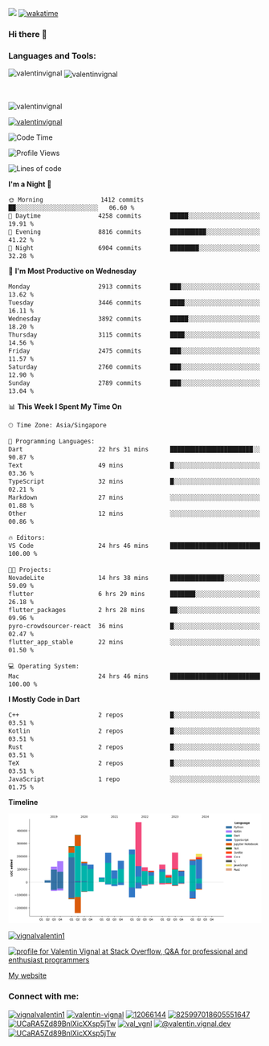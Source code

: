 
![](https://komarev.com/ghpvc/?username=valentinvignal&label=Profile%20views&color=0e75b6&style=flat)
[![wakatime](https://wakatime.com/badge/user/a700230c-ba51-4378-8fbc-fbcb542401ed.svg)](https://wakatime.com/@a700230c-ba51-4378-8fbc-fbcb542401ed)

### Hi there 👋

<h3 align="left">Languages and Tools:</h3>


<p><img align="left" src="https://github-readme-stats.vercel.app/api?username=ValentinVignal&count_private=true&show_icons=true&theme=dark" alt="valentinvignal" /></p>

<p>&nbsp;<img align="center" src="https://github-readme-stats.vercel.app/api/top-langs/?username=ValentinVignal&hide=jupyter%20notebook&layout=compact&theme=dark" alt="valentinvignal" /></p>

<br/>

<p><img align="center" src="https://github-readme-streak-stats.herokuapp.com/?user=valentinvignal&theme=dark" alt="valentinvignal" /></p>


<p align="left"> <a href="https://github.com/ryo-ma/github-profile-trophy"><img src="https://github-profile-trophy.vercel.app/?username=valentinvignal&theme=darkhub" alt="valentinvignal" /></a> </p>

<!--START_SECTION:waka-->
![Code Time](http://img.shields.io/badge/Code%20Time-2%2C600%20hrs%2036%20mins-blue)

![Profile Views](http://img.shields.io/badge/Profile%20Views-1-blue)

![Lines of code](https://img.shields.io/badge/From%20Hello%20World%20I%27ve%20Written-3.6%20million%20lines%20of%20code-blue)

**I'm a Night 🦉** 

```text
🌞 Morning                1412 commits        ██░░░░░░░░░░░░░░░░░░░░░░░   06.60 % 
🌆 Daytime                4258 commits        █████░░░░░░░░░░░░░░░░░░░░   19.91 % 
🌃 Evening                8816 commits        ██████████░░░░░░░░░░░░░░░   41.22 % 
🌙 Night                  6904 commits        ████████░░░░░░░░░░░░░░░░░   32.28 % 
```
📅 **I'm Most Productive on Wednesday** 

```text
Monday                   2913 commits        ███░░░░░░░░░░░░░░░░░░░░░░   13.62 % 
Tuesday                  3446 commits        ████░░░░░░░░░░░░░░░░░░░░░   16.11 % 
Wednesday                3892 commits        █████░░░░░░░░░░░░░░░░░░░░   18.20 % 
Thursday                 3115 commits        ████░░░░░░░░░░░░░░░░░░░░░   14.56 % 
Friday                   2475 commits        ███░░░░░░░░░░░░░░░░░░░░░░   11.57 % 
Saturday                 2760 commits        ███░░░░░░░░░░░░░░░░░░░░░░   12.90 % 
Sunday                   2789 commits        ███░░░░░░░░░░░░░░░░░░░░░░   13.04 % 
```


📊 **This Week I Spent My Time On** 

```text
🕑︎ Time Zone: Asia/Singapore

💬 Programming Languages: 
Dart                     22 hrs 31 mins      ███████████████████████░░   90.87 % 
Text                     49 mins             █░░░░░░░░░░░░░░░░░░░░░░░░   03.36 % 
TypeScript               32 mins             █░░░░░░░░░░░░░░░░░░░░░░░░   02.21 % 
Markdown                 27 mins             ░░░░░░░░░░░░░░░░░░░░░░░░░   01.88 % 
Other                    12 mins             ░░░░░░░░░░░░░░░░░░░░░░░░░   00.86 % 

🔥 Editors: 
VS Code                  24 hrs 46 mins      █████████████████████████   100.00 % 

🐱‍💻 Projects: 
NovadeLite               14 hrs 38 mins      ███████████████░░░░░░░░░░   59.09 % 
flutter                  6 hrs 29 mins       ███████░░░░░░░░░░░░░░░░░░   26.18 % 
flutter_packages         2 hrs 28 mins       ██░░░░░░░░░░░░░░░░░░░░░░░   09.96 % 
pyro-crowdsourcer-react  36 mins             █░░░░░░░░░░░░░░░░░░░░░░░░   02.47 % 
flutter_app_stable       22 mins             ░░░░░░░░░░░░░░░░░░░░░░░░░   01.50 % 

💻 Operating System: 
Mac                      24 hrs 46 mins      █████████████████████████   100.00 % 
```

**I Mostly Code in Dart** 

```text
C++                      2 repos             █░░░░░░░░░░░░░░░░░░░░░░░░   03.51 % 
Kotlin                   2 repos             █░░░░░░░░░░░░░░░░░░░░░░░░   03.51 % 
Rust                     2 repos             █░░░░░░░░░░░░░░░░░░░░░░░░   03.51 % 
TeX                      2 repos             █░░░░░░░░░░░░░░░░░░░░░░░░   03.51 % 
JavaScript               1 repo              ░░░░░░░░░░░░░░░░░░░░░░░░░   01.75 % 
```



**Timeline**

![Lines of Code chart](https://raw.githubusercontent.com/ValentinVignal/ValentinVignal/main/assets/bar_graph.png)


<!--END_SECTION:waka-->

<p align="left"> <a href="https://twitter.com/vignalvalentin1" target="blank"><img src="https://img.shields.io/twitter/follow/vignalvalentin1?logo=twitter" alt="vignalvalentin1" /></a> </p>

<a href="https://stackoverflow.com/users/12066144/valentin-vignal"><img src="https://stackexchange.com/users/flair/16694563.png?theme=dark" width="208" height="58" alt="profile for Valentin Vignal at Stack Overflow, Q&amp;A for professional and enthusiast programmers" title="profile for Valentin Vignal at Stack Overflow, Q&amp;A for professional and enthusiast programmers"></a>

[My website](https://valentinvignal.github.io/portfolio/)

<h3 align="left">Connect with me:</h3>
<p align="left">
<a href="https://twitter.com/vignalvalentin1" target="blank"><img align="center" src="https://raw.githubusercontent.com/rahuldkjain/github-profile-readme-generator/master/src/images/icons/Social/twitter.svg" alt="vignalvalentin1" height="30" width="40" /></a>
<a href="https://linkedin.com/in/valentin-vignal" target="blank"><img align="center" src="https://raw.githubusercontent.com/rahuldkjain/github-profile-readme-generator/master/src/images/icons/Social/linked-in-alt.svg" alt="valentin-vignal" height="30" width="40" /></a>
<a href="https://stackoverflow.com/users/12066144" target="blank"><img align="center" src="https://raw.githubusercontent.com/rahuldkjain/github-profile-readme-generator/master/src/images/icons/Social/stack-overflow.svg" alt="12066144" height="30" width="40" /></a>
<a href="https://discordapp.com/users/825997018605551647" target="blank"><img align="center" src="https://raw.githubusercontent.com/rahuldkjain/github-profile-readme-generator/master/src/images/icons/Social/discord.svg" alt="825997018605551647" height="30" width="40" /></a>
<a href="https://www.reddit.com/user/ValentinVignal" target="blank"><img align="center" src="https://raw.githubusercontent.com/rahuldkjain/github-profile-readme-generator/master/src/images/icons/Social/reddit.svg" alt="UCaRA5Zd89BnlXicXXsp5jTw" height="30" width="40" /></a>
<a href="https://instagram.com/valentin_vignal" target="blank"><img align="center" src="https://raw.githubusercontent.com/rahuldkjain/github-profile-readme-generator/master/src/images/icons/Social/instagram.svg" alt="val_vgnl" height="30" width="40" /></a>
<a href="https://medium.com/@valentin.vignal.dev" target="blank"><img align="center" src="https://raw.githubusercontent.com/rahuldkjain/github-profile-readme-generator/master/src/images/icons/Social/medium.svg" alt="@valentin.vignal.dev" height="30" width="40" /></a>
<a href="https://www.youtube.com/channel/UCaRA5Zd89BnlXicXXsp5jTw" target="blank"><img align="center" src="https://raw.githubusercontent.com/rahuldkjain/github-profile-readme-generator/master/src/images/icons/Social/youtube.svg" alt="UCaRA5Zd89BnlXicXXsp5jTw" height="30" width="40" /></a>
</p>



